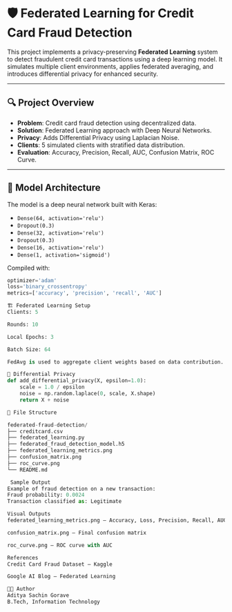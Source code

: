 # 🛡️ Federated Learning for Credit Card Fraud Detection

This project implements a privacy-preserving **Federated Learning** system to detect fraudulent credit card transactions using a deep learning model. It simulates multiple client environments, applies federated averaging, and introduces differential privacy for enhanced security.

---

## 🔍 Project Overview

- **Problem**: Credit card fraud detection using decentralized data.
- **Solution**: Federated Learning approach with Deep Neural Networks.
- **Privacy**: Adds Differential Privacy using Laplacian Noise.
- **Clients**: 5 simulated clients with stratified data distribution.
- **Evaluation**: Accuracy, Precision, Recall, AUC, Confusion Matrix, ROC Curve.

---

## 🧠 Model Architecture

The model is a deep neural network built with Keras:

- `Dense(64, activation='relu')`  
- `Dropout(0.3)`
- `Dense(32, activation='relu')`  
- `Dropout(0.3)`
- `Dense(16, activation='relu')`  
- `Dense(1, activation='sigmoid')`

Compiled with:
```python
optimizer='adam'
loss='binary_crossentropy'
metrics=['accuracy', 'precision', 'recall', 'AUC']

🏗️ Federated Learning Setup
Clients: 5

Rounds: 10

Local Epochs: 3

Batch Size: 64

FedAvg is used to aggregate client weights based on data contribution.

🔐 Differential Privacy
def add_differential_privacy(X, epsilon=1.0):
    scale = 1.0 / epsilon
    noise = np.random.laplace(0, scale, X.shape)
    return X + noise

📁 File Structure

federated-fraud-detection/
├── creditcard.csv
├── federated_learning.py
├── federated_fraud_detection_model.h5
├── federated_learning_metrics.png
├── confusion_matrix.png
├── roc_curve.png
└── README.md

 Sample Output
Example of fraud detection on a new transaction:
Fraud probability: 0.0024
Transaction classified as: Legitimate

Visual Outputs
federated_learning_metrics.png – Accuracy, Loss, Precision, Recall, AUC over rounds

confusion_matrix.png – Final confusion matrix

roc_curve.png – ROC curve with AUC

References
Credit Card Fraud Dataset – Kaggle

Google AI Blog – Federated Learning

👨‍💻 Author
Aditya Sachin Gorave
B.Tech, Information Technology
